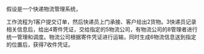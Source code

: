 假设是一个快递物流管理系统，

工作流程为1客户提交订单，然后快递员上门承接、客户给出2货物。3快递员记录相关信息后，给出4寄件凭证，交给指定的5物流公司，有物流公司的8管理者进行统一管理和调度。物流公司根据寄件凭证进行运输，同时生成6物流信息送到指定的位置后，获得7收件凭证。



